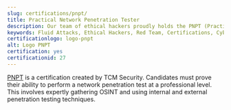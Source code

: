 ```yaml
---
slug: certifications/pnpt/
title: Practical Network Penetration Tester
description: Our team of ethical hackers proudly holds the PNPT (Practical Network Penetration Tester) certification, among many others.
keywords: Fluid Attacks, Ethical Hackers, Red Team, Certifications, Cybersecurity, Pentesters, Whitehat Hackers, PNPT
certificationlogo: logo-pnpt
alt: Logo PNPT
certification: yes
certificationid: 27
---
```


[PNPT](https://certifications.tcm-sec.com/pnpt/)
is a certification created by TCM Security.
Candidates must prove their ability
to perform a network penetration test
at a professional level.
This involves expertly gathering OSINT
and using internal and external penetration testing techniques.
